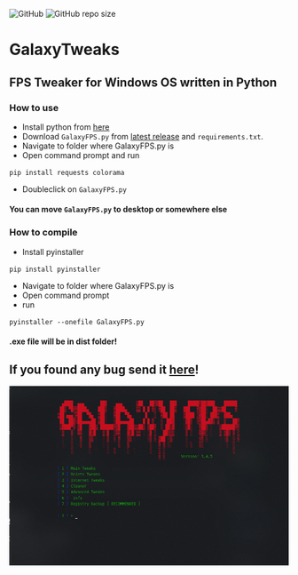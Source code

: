 ![GitHub](https://img.shields.io/github/license/RivioxGaming/GalaxyFPS) ![GitHub repo size](https://img.shields.io/github/repo-size/RivioxGaming/GalaxyFPS)

# GalaxyTweaks
## FPS Tweaker for Windows OS written in Python
### How to use
- Install python from [here](https://python.org)
- Download `GalaxyFPS.py` from [latest release](https://github.com/RivioxGaming/GalaxyFPS/releases/latest) and `requirements.txt`.
- Navigate to folder where GalaxyFPS.py is
- Open command prompt and run 
```
pip install requests colorama
```
- Doubleclick on `GalaxyFPS.py`
#### You can move `GalaxyFPS.py` to desktop or somewhere else
### How to compile
- Install pyinstaller
```
pip install pyinstaller
```
- Navigate to folder where GalaxyFPS.py is
- Open command prompt
- run
```
pyinstaller --onefile GalaxyFPS.py
```
#### .exe file will be in dist folder!
## If you found any bug send it [here](https://discord.gg/XuhVNtyBYM)!
![image](/imgs/ui.png)
